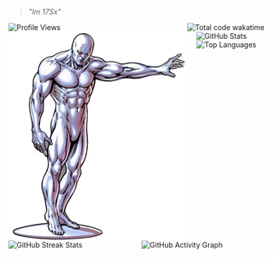 > _"Im 17Sx"_

<div align="left">
  <img src="https://komarev.com/ghpvc/?username=17Sx&style=for-the-badge&color=4F46E5" alt="Profile Views" />
  <img align="right" src="https://wakatime.com/badge/user/ba4a277b-c7f5-427c-ad83-1dd336249fe8.svg" alt="Total code wakatime"/>
</div>

<img src="silver_surfer.png" alt="Silver Surfer" width="350" align="left" style="margin-right: 20px;"/>

<img src="https://github-readme-stats.vercel.app/api?username=17Sx&show_icons=true&theme=dark&hide_border=true&bg_color=0D1117&title_color=4F46E5&text_color=FFFFFF&icon_color=4F46E5&include_all_commits=true&count_private=true" alt="GitHub Stats"/>

<img src="https://github-readme-stats.vercel.app/api/top-langs/?username=17Sx&layout=compact&theme=dark&hide_border=true&bg_color=0D1117&title_color=4F46E5&text_color=FFFFFF&langs_count=8" alt="Top Languages"/>

<img src="https://github-readme-streak-stats.herokuapp.com/?user=17Sx&theme=dark&hide_border=true&background=0D1117&stroke=4F46E5&ring=4F46E5&fire=4F46E5&currStreakNum=4F46E5&sideNums=FFFFFF&currStreakLabel=4F46E5&sideLabels=FFFFFF&dates=FFFFFF" alt="GitHub Streak Stats" align="left" width="48%"/>

<img src="https://github-readme-activity-graph.vercel.app/graph?username=17Sx&theme=dark&hide_border=true&bg_color=0D1117&color=4F46E5&line=4F46E5&point=FFFFFF" alt="GitHub Activity Graph" align="right" width="48%"/>

<div style="clear: both;"></div>

</div>
